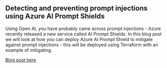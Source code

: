 ## Detecting and preventing prompt injections using Azure AI Prompt Shields

Using Open AI, you have probably came across prompt injections - Azure recently released a new service called AI Prompt Shields. In this blog post we will look at how you can deploy Azure AI Prompt Shield to mitigate against prompt injections - this will be deployed using Terraform with an example of mitigating.

[Blog post here](https://thomasthornton.cloud/2024/05/23/mitigating-prompt-injections-with-azure-ai-prompt-shields-and-terraform-deployment/)
